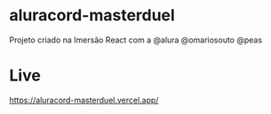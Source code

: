 # aluracord-masterduel
Projeto criado na Imersão React com a @alura @omariosouto @peas

# Live
https://aluracord-masterduel.vercel.app/

